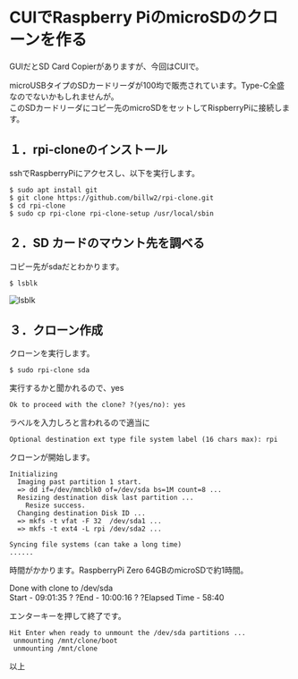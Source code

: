 # CUIでRaspberry PiのmicroSDのクローンを作る  
 
  
GUIだとSD Card Copierがありますが、今回はCUIで。  
  

microUSBタイプのSDカードリーダが100均で販売されています。Type-C全盛なのでないかもしれませんが。  
このSDカードリーダにコピー先のmicroSDをセットしてRispberryPiに接続します。  
  
## １．rpi-cloneのインストール  
  
sshでRaspberryPiにアクセスし、以下を実行します。  
```  
$ sudo apt install git  
$ git clone https://github.com/billw2/rpi-clone.git  
$ cd rpi-clone  
$ sudo cp rpi-clone rpi-clone-setup /usr/local/sbin  
```  
## ２．SD カードのマウント先を調べる  
  
コピー先がsdaだとわかります。  
```  
$ lsblk  
```  
![lsblk](https://github.com/user-attachments/assets/53b17475-9242-4766-ac8f-b76102ada264)


## ３．クローン作成  
  
クローンを実行します。  
```  
$ sudo rpi-clone sda  
```  
  
実行するかと聞かれるので、yes  
```  
Ok to proceed with the clone? ?(yes/no): yes  
```
ラベルを入力しろと言われるので適当に  
```
Optional destination ext type file system label (16 chars max): rpi
```
クローンが開始します。  
```
Initializing
  Imaging past partition 1 start.
  => dd if=/dev/mmcblk0 of=/dev/sda bs=1M count=8 ...
  Resizing destination disk last partition ...
    Resize success.
  Changing destination Disk ID ...
  => mkfs -t vfat -F 32  /dev/sda1 ...
  => mkfs -t ext4 -L rpi /dev/sda2 ...

Syncing file systems (can take a long time)
......
```

時間がかかります。RaspberryPi Zero 64GBのmicroSDで約1時間。  
  
Done with clone to /dev/sda  
 Start - 09:01:35 ? ?End - 10:00:16 ? ?Elapsed Time - 58:40  
  
エンターキーを押して終了です。  
```  
Hit Enter when ready to unmount the /dev/sda partitions ...  
 unmounting /mnt/clone/boot  
 unmounting /mnt/clone  
```  

  
  
以上  
